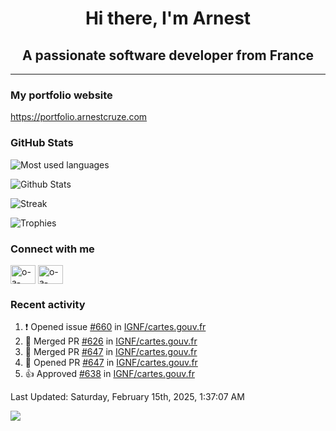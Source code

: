 <h1 align="center">Hi there, I'm Arnest</h1>
<h2 align="center">A passionate software developer from France</h2>

---

### My portfolio website

https://portfolio.arnestcruze.com

### GitHub Stats

![Most used languages](https://github-readme-stats.vercel.app/api/top-langs/?username=ocruze&langs_count=10&layout=compact&hide=tsql)

![Github Stats](https://github-readme-stats.vercel.app/api?username=ocruze&count_private=true&show_icons=true&title_color=fff&text_color=fff&bg_color=30,36d1dc,904e95)

![Streak](https://github-readme-streak-stats.herokuapp.com/?user=ocruze&)

![Trophies](https://github-profile-trophy.vercel.app/?username=ocruze)

### Connect with me

<p align="left">
  <a href="mailto:o.cruze@live.com" target="blank"><img align="center" src="https://upload.wikimedia.org/wikipedia/commons/d/df/Microsoft_Office_Outlook_%282018%E2%80%93present%29.svg" alt="o-a-cruze" height="30" width="40" /></a>
  <a href="https://linkedin.com/in/o-a-cruze" target="blank"><img align="center" src="https://raw.githubusercontent.com/rahuldkjain/github-profile-readme-generator/master/src/images/icons/Social/linked-in-alt.svg" alt="o-a-cruze" height="30" width="40" /></a>
</p>

### Recent activity

<!--RECENT_ACTIVITY:start-->
1. ❗️ Opened issue [#660](https://github.com/IGNF/cartes.gouv.fr/issues/660) in [IGNF/cartes.gouv.fr](https://github.com/IGNF/cartes.gouv.fr)
2. 🎉 Merged PR [#626](https://github.com/IGNF/cartes.gouv.fr/pull/626) in [IGNF/cartes.gouv.fr](https://github.com/IGNF/cartes.gouv.fr)
3. 🎉 Merged PR [#647](https://github.com/IGNF/cartes.gouv.fr/pull/647) in [IGNF/cartes.gouv.fr](https://github.com/IGNF/cartes.gouv.fr)
4. 💪 Opened PR [#647](https://github.com/IGNF/cartes.gouv.fr/pull/647) in [IGNF/cartes.gouv.fr](https://github.com/IGNF/cartes.gouv.fr)
5. 👍 Approved [#638](https://github.com/IGNF/cartes.gouv.fr/pull/638#pullrequestreview-2596193672) in [IGNF/cartes.gouv.fr](https://github.com/IGNF/cartes.gouv.fr)
<!--RECENT_ACTIVITY:end-->

<!--RECENT_ACTIVITY:last_update-->
Last Updated: Saturday, February 15th, 2025, 1:37:07 AM
<!--RECENT_ACTIVITY:last_update_end-->

[![](https://visitcount.itsvg.in/api?id=ocruze&label=Profile%20Views&pretty=false)](https://visitcount.itsvg.in)
